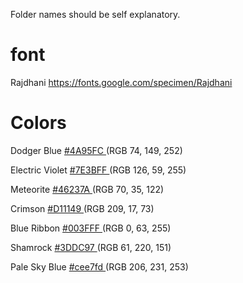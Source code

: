 Folder names should be self explanatory. 

# font

Rajdhani https://fonts.google.com/specimen/Rajdhani

# Colors

Dodger Blue <a href="https://www.colorhexa.com/4a95fc" target="_blank"> #4A95FC </a>  (RGB 74, 149, 252) 

Electric Violet <a href="https://www.colorhexa.com/7E3BFF"> #7E3BFF </a> (RGB 126, 59, 255)

Meteorite <a href="https://www.colorhexa.com/46237A"> #46237A </a> (RGB 70, 35, 122)

Crimson <a href="https://www.colorhexa.com/D11149"> #D11149 </a> (RGB 209, 17, 73)

Blue Ribbon <a href="https://www.colorhexa.com/003FFF"> #003FFF </a> (RGB 0, 63, 255)

Shamrock  <a href="https://www.colorhexa.com/3DDC97"> #3DDC97 </a> (RGB 61, 220, 151)


Pale Sky Blue <a href="https://www.colorhexa.com/cee7fd"> #cee7fd </a> (RGB 206, 231, 253)






